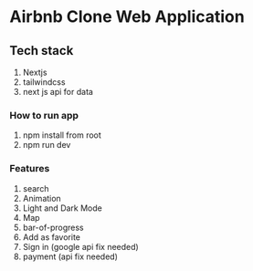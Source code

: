 # Airbnb Clone Web Application

## Tech stack

1. Nextjs
2. tailwindcss
3. next js api for data

### How to run app

1. npm install from root
2. npm run dev

### Features

1. search
2. Animation
3. Light and Dark Mode
4. Map
5. bar-of-progress
6. Add as favorite
7. Sign in (google api fix needed)
8. payment (api fix needed)
